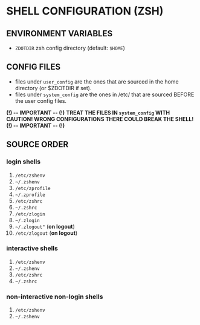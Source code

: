 # SHELL CONFIGURATION (ZSH)

## ENVIRONMENT VARIABLES

- `ZDOTDIR` zsh config directory (default: `$HOME`)

## CONFIG FILES

- files under `user_config` are the ones that are sourced in the home directory (or $ZDOTDIR if set).
- files under `system_config` are the ones in /etc/ that are sourced BEFORE the user config files.

**(!) -- IMPORTANT -- (!)**
**TREAT THE FILES IN `system_config` WITH CAUTION! WRONG CONFIGURATIONS THERE COULD BREAK THE SHELL!**
**(!) -- IMPORTANT -- (!)**

## SOURCE ORDER

### **login shells**

1. `/etc/zshenv`
2. `~/.zshenv`
3. `/etc/zprofile`
4. `~/.zprofile`
5. `/etc/zshrc`
6. `~/.zshrc`
7. `/etc/zlogin`
8. `~/.zlogin`
9. `~/.zlogout"` (**on logout**)
10. `/etc/zlogout` (**on logout**)

### **interactive shells**

1. `/etc/zshenv`
2. `~/.zshenv`
3. `/etc/zshrc`
4. `~/.zshrc`

### **non-interactive non-login shells**

1. `/etc/zshenv`
2. `~/.zshenv`
